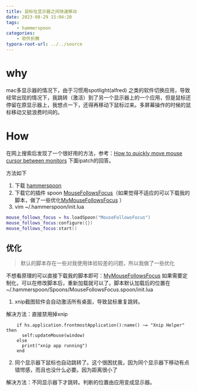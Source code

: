 ```yaml
---
title: 鼠标在显示器之间快速移动
date: 2023-08-29 15:04:20
tags: 
	- hammerspoon
categories:
	- 软件折腾
typora-root-url: ../../source
---
```


# why

mac多显示器的情况下，由于习惯用spotlight(alfred) 之类的软件切换应用，导致经常出现的情况下，我跳转（激活）到了另一个显示器上的一个应用，但是鼠标还停留在原显示器上，我想点一下，还得再移动下鼠标过来。多屏幕操作的时候的鼠标移动又挺浪费时间的。



# How

在网上搜索后发现了一个很好用的方法，参考：[How to quickly move mouse cursor between monitors](https://apple.stackexchange.com/questions/268697/how-to-quickly-move-mouse-cursor-between-monitors#) 下面ipatch的回答。

方法如下

1. 下载 [hammerspoon](http://www.hammerspoon.org/)
2. 下载它的插件 spoon [MouseFollowsFocus](https://www.hammerspoon.org/Spoons/MouseFollowsFocus.html)（如果觉得不适应的可以下载我的脚本，做了一些优化[MyMouseFollowsFocus](https://github.com/ipatch/dotfiles/blob/f43a96aebde45101af1da60238dfbb7783f6473a/jobs/macos/Users/mr-fancy/hammerspoon/init.lua#L37-L39) ）
3. vim ~/.hammerspoon/init.lua

```lua
mouse_follows_focus = hs.loadSpoon("MouseFollowsFocus")
mouse_follows_focus:configure({})
mouse_follows_focus:start()
```



## 优化

> 默认的脚本存在一些对我使用体验较差的问题，所以我做了一些优化

不想看原理的可以直接下载我的脚本即可：[MyMouseFollowsFocus](https://github.com/ipatch/dotfiles/blob/f43a96aebde45101af1da60238dfbb7783f6473a/jobs/macos/Users/mr-fancy/hammerspoon/init.lua#L37-L39) 
如果需要定制化，可以在修改脚本后，重新加载就可以了。脚本默认加载后的位置在~/.hammerspoon/Spoons/MouseFollowsFocus.spoon/init.lua

1. xnip截图软件会自动激活所有桌面，导致鼠标重复跳转。

解决方法：直接禁用掉xnip

```
    if hs.application.frontmostApplication():name() ~= "Xnip Helper" then
      self:updateMouse(window)
    else
      print("xnip app running")
    end
```

2. 同个显示器下鼠标也自动跳转了。这个很困扰我，因为同个显示器下移动有点错愕感，而且也没什么必要。因为距离很小了

 解决方法：不同显示器下才跳转。判断的位置由应用变成显示器。



